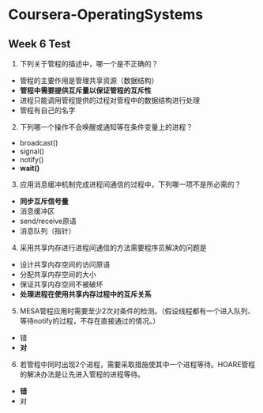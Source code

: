 # Coursera-OperatingSystems

## Week 6 Test

1. 下列关于管程的描述中，哪一个是不正确的？
 * 管程的主要作用是管理共享资源（数据结构）
 * **管程中需要提供互斥量以保证管程的互斥性**
 * 进程只能调用管程提供的过程对管程中的数据结构进行处理
 * 管程有自己的名字

2. 下列哪一个操作不会唤醒或通知等在条件变量上的进程？
 * broadcast()
 * signal()
 * notify()
 * **wait()**

3. 应用消息缓冲机制完成进程间通信的过程中，下列哪一项不是所必需的？
 * **同步互斥信号量**
 * 消息缓冲区
 * send/receive原语
 * 消息队列（指针）
 
4. 采用共享内存进行进程间通信的方法需要程序员解决的问题是
 * 设计共享内存空间的访问原语
 * 分配共享内存空间的大小
 * 保证共享内存空间不被破坏
 * **处理进程在使用共享内存过程中的互斥关系**

5. MESA管程应用时需要至少2次对条件的检测。（假设线程都有一个进入队列、等待notify的过程，不存在直接通过的情况。）
 * 错
 * **对**

6. 若管程中同时出现2个进程，需要采取措施使其中一个进程等待。HOARE管程的解决办法是让先进入管程的进程等待。
 * **错**
 * 对
